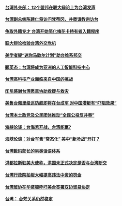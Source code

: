 #### [台湾外交部： 12个盟邦在联大辩论上为台湾发声](../pages/zivymejqv_/4596192.md) 

#### [台湾副总统陈建仁将访问梵蒂冈，并邀请教宗访台](../pages/zivymejqv_/4596026.md) 

#### [争取外籍专才 台湾开始简化梅花卡持有者入籍程序](../pages/zivymejqv_/4595915.md) 

#### [联大辩论检验台湾外交危机](../pages/zivymejqv_/4595290.md) 

#### [美学者提“迷你马歇尔计划”助台维系邦交](../pages/zivymejqv_/4595275.md) 

#### [郦英杰：台湾将成为亚洲的人工智能科技中心](../pages/zivymejqv_/4594502.md) 

#### [台湾高科技产业面临来自中国的挑战](../pages/zivymejqv_/4594495.md) 

#### [印尼感谢台湾愿意协助救援与救灾](../pages/zivymejqv_/4594440.md) 

#### [美售台佩里级巡防舰即将在台成军 对中国潜艇有“吓阻效果”](../pages/zivymejqv_/4594385.md) 

#### [台湾本土政党及公民团体推动“全民公投反并吞”](../pages/zivymejqv_/4594312.md) 

#### [海峡论谈：台海若开战，台湾能赢?](../pages/zivymejqv_/4593572.md) 

#### [海峡论谈：对台军售“常态化” 美中“新冷战”开打？](../pages/zivymejqv_/4593567.md) 

#### [台湾数码部长的另类话语体系](../pages/zivymejqv_/4592629.md) 

#### [洪都拉斯驻美大使称，洪国未正式决定是否与台湾断交](../pages/zivymejqv_/4592394.md) 

#### [台湾行政院拍板大幅提高违法中资的罚金](../pages/zivymejqv_/4591201.md) 

#### [台湾贸协在华盛顿呼吁美台签署双边贸易协定](../pages/zivymejqv_/4590372.md) 

#### [台湾： 台梵关系仍然稳定](../pages/zivymejqv_/4589641.md) 

